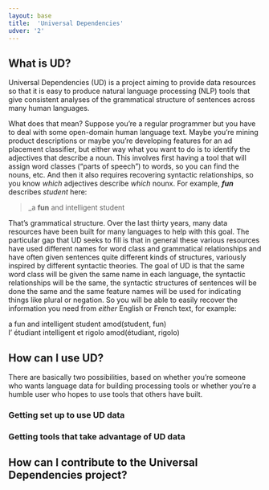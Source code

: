 ```yaml
---
layout: base
title:  'Universal Dependencies'
udver: '2'
---
```


## What is UD?

Universal Dependencies (UD) is a project aiming to provide data resources so that it is easy to produce
natural language processing (NLP) tools that give 
consistent analyses of the grammatical structure of sentences across many human languages.

What does that mean? Suppose you’re a regular programmer but you have to deal with some open-domain
human language text. Maybe you’re mining product descriptions or maybe you’re developing
features for an ad placement classifier, but either way what you want to do is to identify the
adjectives that describe a noun. This involves first having a tool that will assign word classes
(“parts of speech”) to words, so you can find the nouns, etc. And then it also requires recovering
syntactic relationships, so you know _which_ adjectives describe _which_ nounx. For example, _**fun**_ describes _student_ here:

> _a **fun** and intelligent student

That’s grammatical structure. Over the last thirty years, many data resources have been built
for many languages to help with this goal. The particular gap that UD seeks to fill is that in general these various resources
have used different names for word class and grammatical relationships and have often given sentences quite different kinds of 
structures, variously inspired by different syntactic theories. The goal of UD is that the same word class will be given the
same name in each language, the syntactic relationships will be the same, the syntactic structures of sentences will be done
the same and the same feature names will be used for indicating things like plural or negation. So you will be able to easily 
recover the information you need from _either_ English or French text, for example:

<div id="n1" class="sd-parse">
a fun and intelligent student
amod(student, fun)
</div>

<div id="n2" class="sd-parse">
l’ étudiant intelligent et rigolo
amod(étudiant, rigolo)
</div>

## How can I use UD?

There are basically two possibilities, based on whether you’re someone who wants language data for building processing tools
or whether you’re a humble user who hopes to use tools that others have built.

### Getting set up to use UD data

### Getting tools that take advantage of UD data

## How can I contribute to the Universal Dependencies project?
